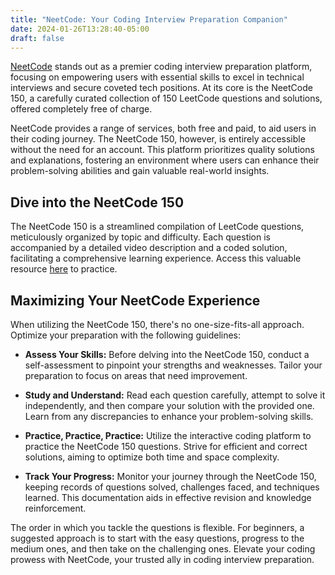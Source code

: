 ```yaml
---
title: "NeetCode: Your Coding Interview Preparation Companion"
date: 2024-01-26T13:28:40-05:00
draft: false
---
```


[NeetCode](https://neetcode.io) stands out as a premier coding interview preparation platform, focusing on empowering users with essential skills to excel in technical interviews and secure coveted tech positions. At its core is the NeetCode 150, a carefully curated collection of 150 LeetCode questions and solutions, offered completely free of charge. 

NeetCode provides a range of services, both free and paid, to aid users in their coding journey. The NeetCode 150, however, is entirely accessible without the need for an account. This platform prioritizes quality solutions and explanations, fostering an environment where users can enhance their problem-solving abilities and gain valuable real-world insights.

## Dive into the NeetCode 150

The NeetCode 150 is a streamlined compilation of LeetCode questions, meticulously organized by topic and difficulty. Each question is accompanied by a detailed video description and a coded solution, facilitating a comprehensive learning experience. Access this valuable resource [here](https://neetcode.io/practice) to practice.

## Maximizing Your NeetCode Experience

When utilizing the NeetCode 150, there's no one-size-fits-all approach. Optimize your preparation with the following guidelines:

- **Assess Your Skills:** Before delving into the NeetCode 150, conduct a self-assessment to pinpoint your strengths and weaknesses. Tailor your preparation to focus on areas that need improvement.

- **Study and Understand:** Read each question carefully, attempt to solve it independently, and then compare your solution with the provided one. Learn from any discrepancies to enhance your problem-solving skills.

- **Practice, Practice, Practice:** Utilize the interactive coding platform to practice the NeetCode 150 questions. Strive for efficient and correct solutions, aiming to optimize both time and space complexity.

- **Track Your Progress:** Monitor your journey through the NeetCode 150, keeping records of questions solved, challenges faced, and techniques learned. This documentation aids in effective revision and knowledge reinforcement.

The order in which you tackle the questions is flexible. For beginners, a suggested approach is to start with the easy questions, progress to the medium ones, and then take on the challenging ones. Elevate your coding prowess with NeetCode, your trusted ally in coding interview preparation.
